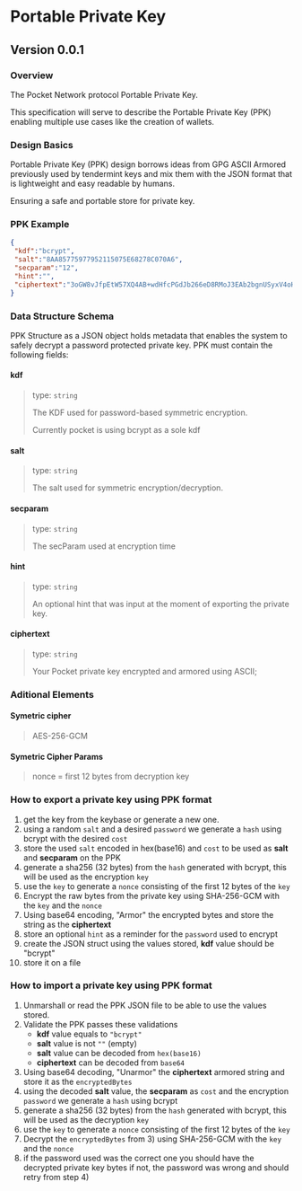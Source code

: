 # Portable Private Key
## Version 0.0.1

### Overview
The Pocket Network protocol Portable Private Key.

This specification will serve to describe the Portable Private Key (PPK)
enabling multiple use cases like the creation of wallets.

### Design Basics

Portable Private Key (PPK) design borrows ideas from GPG ASCII Armored previously used by tendermint keys
and mix them with the JSON format that is lightweight and easy readable by humans.

Ensuring a safe and portable store for private key.

### PPK Example
````json
{
 "kdf":"bcrypt",
 "salt":"8AA85775977952115075E68278C070A6",
 "secparam":"12",
 "hint":"",
 "ciphertext":"3oGW8vJfpEtW57XQ4AB+wdHfcPGdJb266eD8RMoJ3EAb2bgnUSyxV4oHYtnXoqEQY6kxb9+hB1tvA5TMacYCRZOEDA4Ml0fevUvh2oRTwVE="
}
````

### Data Structure Schema
PPK Structure as a JSON object holds metadata that enables the system to safely decrypt a password protected private key.
PPK must contain the following fields:

#### kdf
> type: `string`
>
> The KDF used for password-based symmetric encryption.
>
> Currently pocket is using bcrypt as a sole kdf

#### salt
> type: `string`
>
> The salt used for symmetric encryption/decryption.

#### secparam
> type: `string`
>
> The secParam used at encryption time

#### hint
> type: `string`
>
> An optional hint that was input at the moment of exporting the private key.

#### ciphertext
> type: `string`
>
> Your Pocket private key encrypted and armored using ASCII;

### Aditional Elements

#### Symetric cipher
>
> AES-256-GCM
>
#### Symetric Cipher Params

> nonce = first 12 bytes from decryption key

### How to export a private key using PPK format

1) get the key from the keybase or generate a new one.
2) using a random `salt` and a desired `password` we generate a `hash` using bcrypt with the desired `cost`
3) store the used `salt` encoded in hex(base16) and `cost` to be used as **salt** and **secparam** on the PPK
4) generate a sha256 (32 bytes) from the `hash` generated with bcrypt, this will be used as the encryption `key`
5) use the `key` to generate a `nonce` consisting of the first 12 bytes of the `key`
6) Encrypt the raw bytes from the private key using SHA-256-GCM with the `key` and the `nonce`
7) Using base64 encoding, "Armor" the encrypted bytes and store the string as the **ciphertext**
8) store an optional `hint` as a reminder for the `password` used to encrypt
9) create the JSON struct using the values stored, **kdf** value should be "bcrypt"
10) store it on a file


### How to import a private key using PPK format

1) Unmarshall or read the PPK JSON file to be able to use the values stored.
2) Validate the PPK passes these validations
    - **kdf** value equals to `"bcrypt"`
    - **salt** value is not `""` (empty)
    - **salt** value can be decoded from `hex(base16)`
    - **ciphertext** can be decoded from `base64`
3) Using base64 decoding, "Unarmor" the **ciphertext** armored string and store it as the `encryptedBytes`
4) using the decoded **salt** value, the **secparam** as `cost` and the encryption `password` we generate a `hash` using bcrypt
5) generate a sha256 (32 bytes) from the `hash` generated with bcrypt, this will be used as the decryption `key`
6) use the `key` to generate a `nonce` consisting of the first 12 bytes of the `key`
7) Decrypt the `encryptedBytes` from 3)  using SHA-256-GCM with the `key` and the `nonce`
8) if the password used was the correct one you should have the decrypted private key bytes if not, the password was wrong and should retry from step 4)
